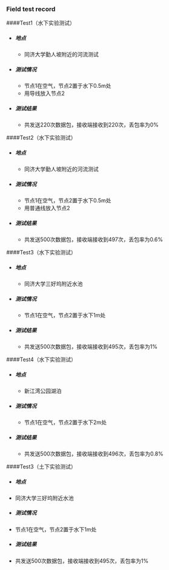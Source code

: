 ### Field test record
####Test1（水下实验测试）
- ##### 地点
  - 同济大学勤人坡附近的河流测试
- ##### 测试情况
  - 节点1在空气，节点2置于水下0.5m处
  - 用导线放入节点2
- ##### 测试结果
  - 共发送220次数据包，接收端接收到220次，丢包率为0%

####Test2（水下实验测试）
- ##### 地点
  - 同济大学勤人坡附近的河流测试
- ##### 测试情况
  - 节点1在空气，节点2置于水下0.5m处
  - 用普通线放入节点2
- ##### 测试结果
  - 共发送500次数据包，接收端接收到497次，丢包率为0.6%

####Test3（水下实验测试）
- ##### 地点
  - 同济大学三好坞附近水池
- ##### 测试情况
  - 节点1在空气，节点2置于水下1m处
- ##### 测试结果
  - 共发送500次数据包，接收端接收到495次，丢包率为1%

####Test4（水下实验测试）
- ##### 地点
  - 新江湾公园湖泊
- ##### 测试情况
  - 节点1在空气，节点2置于水下2m处
- ##### 测试结果
  - 共发送500次数据包，接收端接收到496次，丢包率为0.8%

####Test3（土下实验测试）
- ##### 地点
 - 同济大学三好坞附近水池
- ##### 测试情况
 - 节点1在空气，节点2置于水下1m处
- ##### 测试结果
 - 共发送500次数据包，接收端接收到495次，丢包率为1%